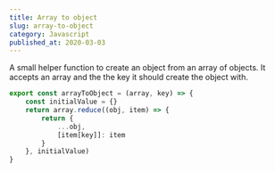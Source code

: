 ```yaml
---
title: Array to object
slug: array-to-object
category: Javascript
published_at: 2020-03-03
---
```


A small helper function to create an object from an array of objects.
It accepts an array and the the key it should create the object with.

```js
export const arrayToObject = (array, key) => {
    const initialValue = {}
    return array.reduce((obj, item) => {
        return {
            ...obj,
            [item[key]]: item
        }
    }, initialValue)
}
```
